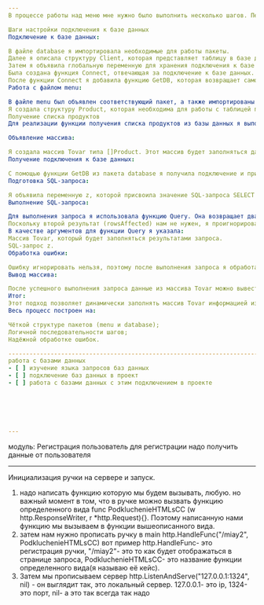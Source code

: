 ```yaml
---
В процессе работы над меню мне нужно было выполнить несколько шагов. Первым делом я создала файл формата Go в отдельной папке под названием Menu и объявила в нём пакет menu. Также я создала отдельную папку database, в которой разместила файл формата Go с пакетом database.

Шаги настройки подключения к базе данных
Подключение к базе данных:

В файле database я импортировала необходимые для работы пакеты.
Далее я описала структуру Client, которая представляет таблицу в базе данных.
Затем я объявила глобальную переменную для хранения подключения к базе данных.
Была создана функция Connect, отвечающая за подключение к базе данных. В этой функции я настроила параметры подключения и добавила проверку успешности соединения.
После функции Connect я добавила функцию GetDB, которая возвращает само подключение к базе данных (а не переменную), что важно для понимания и использования в дальнейшем.
Работа с файлом menu:

В файле menu был объявлен соответствующий пакет, а также импортированы два модуля: database и fmt.
Я создала структуру Product, которая необходима для работы с таблицей продуктов в базе данных. Отдельно я настроила базу данных с таблицей, столбцы которой соответствуют полям структуры Product.
Получение списка продуктов
Для реализации функции получения списка продуктов из базы данных я выполнила следующие шаги:

Объявление массива:

Я создала массив Tovar типа []Product. Этот массив будет заполняться данными из таблицы products.
Получение подключения к базе данных:

С помощью функции GetDB из пакета database я получила подключение и присвоила его переменной db.
Подготовка SQL-запроса:

Я объявила переменную z, которой присвоила значение SQL-запроса SELECT * FROM products. Это действие используется для извлечения данных из таблицы.
Выполнение SQL-запроса:

Для выполнения запроса я использовала функцию Query. Она возвращает два значения: результат выполнения запроса и возможную ошибку.
Поскольку второй результат (rowsAffected) нам не нужен, я проигнорировала его, обозначив прочерком _.
В качестве аргументов для функции Query я указала:
Массив Tovar, который будет заполняться результатами запроса.
SQL-запрос z.
Обработка ошибки:

Ошибку игнорировать нельзя, поэтому после выполнения запроса я обработала возможную ошибку. Если она возникает, выполнение программы прекращается.
Вывод массива:

После успешного выполнения запроса данные из массива Tovar можно вывести на экран или передать в дальнейшую обработку. Для этого используется цикл range.
Итог:
Этот подход позволяет динамически заполнять массив Tovar информацией из базы данных, используя подключение и запросы. 
Весь процесс построен на:

Чёткой структуре пакетов (menu и database);
Логичной последовательности шагов;
Надёжной обработке ошибок.

------------------------------------------------------------------------
работа с базами данных 
- [ ] изучение языка запросов баз данных
- [ ] подключение баз данных в проект 
- [ ] работа с базами данных с этим подключением в проекте 






---
```

модуль: Регистрация пользователь 
для регистрации надо получить данные от пользователя 
____
Инициализация ручки на сервере и запуск.
1) надо написать функцию которую мы будем вызывать, любую. но важный момент в том, что в ручке можно вызвать функцию определенного вида func PodkluchenieHTMLsCC (w http.ResponseWriter, r *http.Request){}. Поэтому написанную нами функцию мы вызываем в функции вышеописанного вида. 
2) затем нам нужно прописать ручку в main http.HandleFunc("/miay2", PodkluchenieHTMLsCC) вот пример  http.HandleFunc- это регистрация ручки, "/miay2"- это то как будет отображаться в странице запроса, PodkluchenieHTMLsCC- это название функции определенного вида(я называю её кейс).
3) Затем мы прописываем сервер  http.ListenAndServe("127.0.0.1:1324", nil) - он выглядит так, это локальный сервер. 127.0.0.1- это ip, 1324- это порт, nil- а это так всегда так надо 

